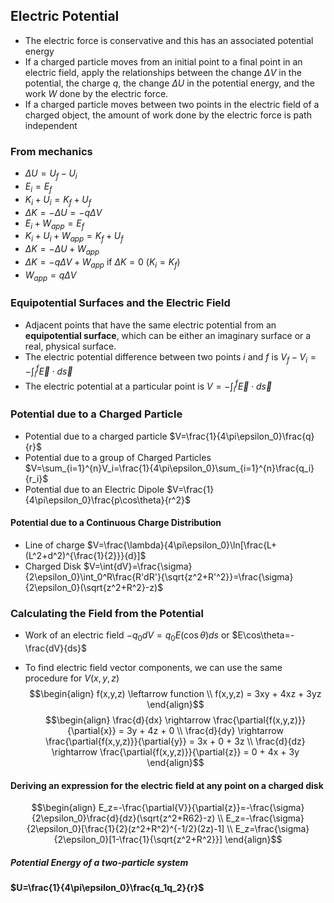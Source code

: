 ## Electric Potential
- The electric force is conservative and this has an associated potential energy
- If a charged particle moves from an initial point to a final point in an electric field, apply the relationships between the change $\Delta{V}$ in the potential, the charge $q$, the change $\Delta{U}$ in the potential energy, and the work $W$ done by the electric force.
- If a charged particle moves between two points in the electric field of a charged object, the amount of work done by the electric force is path independent

### From mechanics
- $\Delta{U}=U_f-U_i$
- $E_i=E_f$
- $K_i+U_i=K_f+U_f$
- $\Delta{K}=-\Delta{U}=-q\Delta{V}$
- $E_i+W_{app}=E_f$
- $K_i+U_i+W_{app}=K_f+U_f$
- $\Delta{K}=-\Delta{U}+W_{app}$
- $\Delta{K}=-q\Delta{V}+W_{app}$    if $\Delta{K}=0$    $(K_i=K_f)$
- $W_{app}=q\Delta{V}$

### Equipotential Surfaces and the Electric Field
- Adjacent points that have the same electric potential from an **equipotential surface**, which can be either an imaginary surface or a real, physical surface.
- The electric potential difference between two points $i$ and $f$ is
	$V_f-V_i=-\int_i^f\vec{E}\cdot{d}\vec{s}$
- The electric potential at a particular point is
	$V=-\int_i^f\vec{E}\cdot{d}\vec{s}$

### Potential due to a Charged Particle
- Potential due to a charged particle
	$V=\frac{1}{4\pi\epsilon_0}\frac{q}{r}$
- Potential due to a group of Charged Particles
	$V=\sum_{i=1}^{n}V_i=\frac{1}{4\pi\epsilon_0}\sum_{i=1}^{n}\frac{q_i}{r_i}$
- Potential due to an Electric Dipole
	$V=\frac{1}{4\pi\epsilon_0}\frac{p\cos\theta}{r^2}$
#### Potential due to a Continuous Charge Distribution
- Line of charge
	$V=\frac{\lambda}{4\pi\epsilon_0}\ln[\frac{L+(L^2+d^2)^{\frac{1}{2}}}{d}]$
- Charged Disk
	$V=\int{dV}=\frac{\sigma}{2\epsilon_0}\int_0^R\frac{R'dR'}{\sqrt{z^2+R'^2}}=\frac{\sigma}{2\epsilon_0}(\sqrt{z^2+R^2}-z)$

### Calculating the Field from the Potential
- Work of an electric field
	$-q_0dV=q_0E(\cos\theta)ds$
		or
	$E\cos\theta=-\frac{dV}{ds}$

- To find electric field vector components, we can use the same procedure for $V(x,y,z)$
$$\begin{align}
f(x,y,z) \leftarrow function
\\
f(x,y,z) = 3xy + 4xz + 3yz
\end{align}$$
$$\begin{align}
\frac{d}{dx} \rightarrow \frac{\partial{f(x,y,z)}}{\partial{x}} = 3y + 4z + 0
\\
\frac{d}{dy} \rightarrow \frac{\partial{f(x,y,z)}}{\partial{y}} = 3x + 0 + 3z
\\
\frac{d}{dz} \rightarrow \frac{\partial{f(x,y,z)}}{\partial{z}} = 0 + 4x + 3y
\end{align}$$
#### Deriving an expression for the electric field at any point on a charged disk
$$\begin{align}
E_z=-\frac{\partial{V}}{\partial{z}}=-\frac{\sigma}{2\epsilon_0}\frac{d}{dz}(\sqrt{z^2+R62}-z)
\\
E_z=-\frac{\sigma}{2\epsilon_0}[\frac{1}{2}(z^2+R^2)^{-1/2}(2z)-1]
\\
E_z=\frac{\sigma}{2\epsilon_0}[1-\frac{1}{\sqrt{z^2+R^2}}]
\end{align}$$
##### Potential Energy of a two-particle system
#### $U=\frac{1}{4\pi\epsilon_0}\frac{q_1q_2}{r}$
